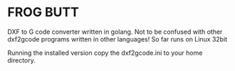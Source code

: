 # FROG BUTT
DXF to G code converter written in golang.
Not to be confused with other dxf2gcode programs written in other languages!
So far runs on Linux 32bit

Running the installed version copy the dxf2gcode.ini to your home directory.
